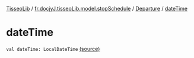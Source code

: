[TisseoLib](../../index.md) / [fr.docjyJ.tisseoLib.model.stopSchedule](../index.md) / [Departure](index.md) / [dateTime](./date-time.md)

# dateTime

`val dateTime: LocalDateTime` [(source)](https://github.com/docjyJ/TisseoLib/tree/master/src/main/kotlin/fr/docjyJ/tisseoLib/model/stopSchedule/Departure.kt#L8)